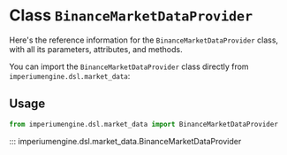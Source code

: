 # Class `BinanceMarketDataProvider`

Here's the reference information for the `BinanceMarketDataProvider` class, with all its parameters, attributes, and methods.

You can import the `BinanceMarketDataProvider` class directly from `imperiumengine.dsl.market_data`:

## Usage

```python
from imperiumengine.dsl.market_data import BinanceMarketDataProvider
```

::: imperiumengine.dsl.market_data.BinanceMarketDataProvider